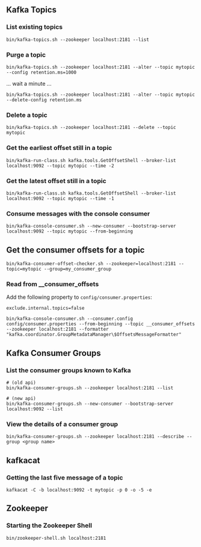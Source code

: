 ## Kafka Topics

### List existing topics

    bin/kafka-topics.sh --zookeeper localhost:2181 --list

### Purge a topic

    bin/kafka-topics.sh --zookeeper localhost:2181 --alter --topic mytopic --config retention.ms=1000

... wait a minute ...

    bin/kafka-topics.sh --zookeeper localhost:2181 --alter --topic mytopic --delete-config retention.ms

### Delete a topic

    bin/kafka-topics.sh --zookeeper localhost:2181 --delete --topic mytopic

### Get the earliest offset still in a topic

    bin/kafka-run-class.sh kafka.tools.GetOffsetShell --broker-list localhost:9092 --topic mytopic --time -2

### Get the latest offset still in a topic

    bin/kafka-run-class.sh kafka.tools.GetOffsetShell --broker-list localhost:9092 --topic mytopic --time -1

### Consume messages with the console consumer

    bin/kafka-console-consumer.sh --new-consumer --bootstrap-server localhost:9092 --topic mytopic --from-beginning

## Get the consumer offsets for a topic

    bin/kafka-consumer-offset-checker.sh --zookeeper=localhost:2181 --topic=mytopic --group=my_consumer_group

### Read from __consumer_offsets

Add the following property to `config/consumer.properties`:

```
exclude.internal.topics=false
```

    bin/kafka-console-consumer.sh --consumer.config config/consumer.properties --from-beginning --topic __consumer_offsets --zookeeper localhost:2181 --formatter "kafka.coordinator.GroupMetadataManager\$OffsetsMessageFormatter"

## Kafka Consumer Groups

### List the consumer groups known to Kafka

    # (old api)
    bin/kafka-consumer-groups.sh --zookeeper localhost:2181 --list

    # (new api)
    bin/kafka-consumer-groups.sh --new-consumer --bootstrap-server localhost:9092 --list

### View the details of a consumer group 

    bin/kafka-consumer-groups.sh --zookeeper localhost:2181 --describe --group <group name>

## kafkacat

### Getting the last five message of a topic

    kafkacat -C -b localhost:9092 -t mytopic -p 0 -o -5 -e

## Zookeeper

### Starting the Zookeeper Shell

    bin/zookeeper-shell.sh localhost:2181
